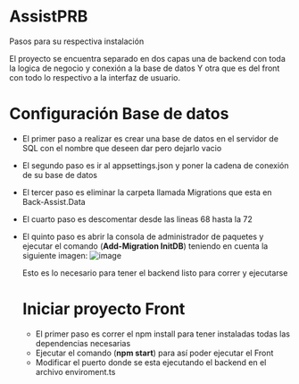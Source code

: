 # AssistPRB

Pasos para su respectiva instalación

El proyecto se encuentra separado en dos capas una de backend con toda la logica de negocio y conexión a la base de datos
Y otra que es del front con todo lo respectivo a la interfaz de usuario.

# Configuración Base de datos

* El primer paso a realizar es crear una base de datos en el servidor de SQL con el nombre que deseen dar pero dejarlo vacio
* El segundo paso es ir al appsettings.json y poner la cadena de conexión de su base de datos
* El tercer paso es eliminar la carpeta llamada Migrations que esta en Back-Assist.Data
* El cuarto paso es descomentar desde las lineas 68 hasta la 72
* El quinto paso es abrir la consola de administrador de paquetes y ejecutar el comando (**Add-Migration InitDB**) teniendo en cuenta la siguiente imagen:
  ![image](https://github.com/samuelGutierrez/AssistPRB/assets/25890975/3e0f3786-d495-4b57-b06b-78cbc623c75b)

  Esto es lo necesario para tener el backend listo para correr y ejecutarse

  # Iniciar proyecto Front

  * El primer paso es correr el npm install para tener instaladas todas las dependencias necesarias
  * Ejecutar el comando (**npm start**) para así poder ejecutar el Front
  * Modificar el puerto donde se esta ejecutando el backend en el archivo enviroment.ts
